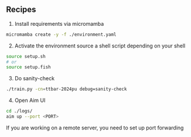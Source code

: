 ## Recipes
1. Install requirements via micromamba
```bash
micromamba create -y -f ./environment.yaml
```

2. Activate the environment
source a shell script depending on your shell
```bash
source setup.sh
# or
source setup.fish
```

3. Do sanity-check
```bash
./train.py -cn=ttbar-2024pu debug=sanity-check
```

4. Open Aim UI
```bash
cd ./logs/
aim up --port <PORT>
```
If you are working on a remote server, you need to set up port forwarding

